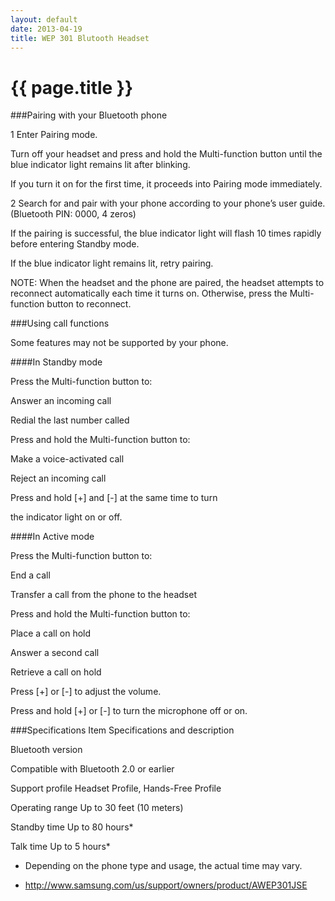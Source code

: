 ```yaml
---
layout: default
date: 2013-04-19
title: WEP 301 Blutooth Headset
---
```


# {{ page.title }}

###Pairing with your Bluetooth phone

1 Enter Pairing mode.

Turn off your headset and press and hold the
Multi-function button until the blue indicator light
remains lit after blinking.

If you turn it on for the first time, it proceeds
into Pairing mode immediately.

2 Search for and pair with your phone according to
your phone’s user guide. (Bluetooth PIN: 0000, 4
zeros)

If the pairing is successful, the blue indicator
light will flash 10 times rapidly before entering
Standby mode.

If the blue indicator light remains lit, retry
pairing.

NOTE:
When the headset and the phone are paired, the
headset attempts to reconnect automatically each
time it turns on. Otherwise, press the Multi-function
button to reconnect.

###Using call functions

Some features may not be supported by your phone.

####In Standby mode

Press the Multi-function button to:

Answer an incoming call

Redial the last number called

Press and hold the Multi-function button to:

Make a voice-activated call

Reject an incoming call

Press and hold [+] and [-] at the same time to turn

the indicator light on or off.

####In Active mode

Press the Multi-function button to:

End a call

Transfer a call from the phone to the headset

Press and hold the Multi-function button to:

Place a call on hold

Answer a second call

Retrieve a call on hold

Press [+] or [-] to adjust the volume.

Press and hold [+] or [-] to turn the microphone off
or on.

###Specifications
Item Specifications and description

Bluetooth version

Compatible with Bluetooth 2.0 or
earlier

Support profile Headset Profile, Hands-Free Profile

Operating range Up to 30 feet (10 meters)

Standby time Up to 80 hours*

Talk time Up to 5 hours*

* Depending on the phone type and usage, the actual time may
vary.


- <http://www.samsung.com/us/support/owners/product/AWEP301JSE>
